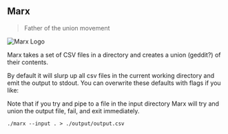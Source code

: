 ## Marx

> Father of the union movement

![Marx Logo](https://notbad.software/img/marx_logo.jpg "Stylised portrait of Karl Marx")

Marx takes a set of CSV files in a directory and creates a union (geddit?) of their contents.

By default it will slurp up all csv files in the current working directory and emit the output to stdout. You can overwrite these defaults with flags if you like:

Note that if you try and pipe to a file in the input directory Marx will try and union the output file, fail, and exit immediately.

```
./marx --input . > ./output/output.csv
```

